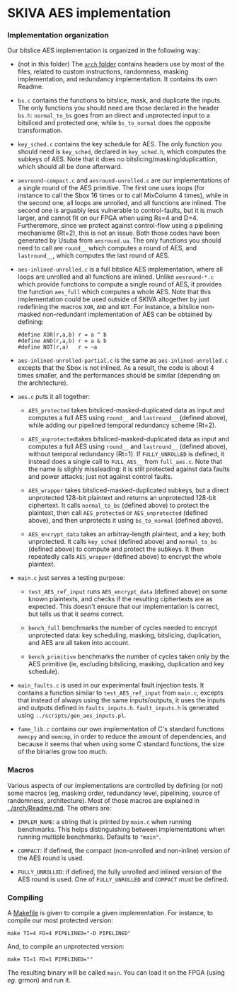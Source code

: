 SKIVA AES implementation 
===
   
   
### Implementation organization
 

Our bitslice AES implementation is organized in the following way:

 - (not in this folder) The [`arch` folder](../arch) contains headers
   use by most of the files, related to custom instructions,
   randomness, masking implementation, and redundancy
   implementation. It contains its own Readme.

 - `bs.c` contains the functions to bitslice, mask, and duplicate the
   inputs. The only functions you should need are those declared in
   the header `bs.h`: `normal_to_bs` goes from an direct and
   unprotected input to a bitsliced and protected one, while
   `bs_to_normal` does the opposite transformation.
   
 - `key_sched.c` contains the key schedule for AES. The only function
   you should need is `key_sched`, declared in `key_sched.h`, which
   computes the subkeys of AES. Note that it does no
   bitslicing/masking/duplicattion, which should all be done afterward.

 - `aesround-compact.c` and `aesround-unrolled.c` are our
   implementations of a single round of the AES primitive. The first
   one uses loops (for instance to call the Sbox 16 times or to call
   MixColumn 4 times), while in the second one, all loops are
   unrolled, and all functions are inlined. The second one is arguably
   less vulnerable to control-faults, but it is much larger, and
   cannot fit on our FPGA when using Rs=4 and D=4. Furtheremore, since
   we protect against control-flow using a pipelining mechanisme
   (Rt=2), this is not an issue. Both those codes have been generated
   by Usuba from `aesround.ua`. The only functions you should need to
   call are `round__` which computes a round of AES, and
   `lastround__`, which computes the last round of AES.
   
 - `aes-inlined-unrolled.c` is a full bitslice AES implementation,
   where all loops are unrolled and all functions are inlined. Unlike
   `aesround-*.c` which provide functions to compute a single round of
   AES, it provides the function `aes_full` which computes a whole
   AES. Note that this implementation could be used outside of SKIVA
   altogether by just redefining the macros `XOR`, `AND` and
   `NOT`. For instance, a bitslice non-masked non-redundant
   implementation of AES can be obtained by defining:
   
   ```
   #define XOR(r,a,b) r = a ^ b
   #define AND(r,a,b) r = a & b
   #define NOT(r,a)   r = ~a
   ```
   
 - `aes-inlined-unrolled-partial.c` is the same as
   `aes-inlined-unrolled.c` excepts that the Sbox is not inlined. As a
   result, the code is about 4 times smaller, and the performances
   should be similar (depending on the architecture).
   
 - `aes.c` puts it all together:
     
     + `AES_protected` takes bitsliced-masked-duplicated data as input
       and computes a full AES using `round__` and `lastround__`
       (defined above), while adding our pipelined temporal redundancy
       scheme (Rt=2).
       
     + `AES_unprotected`takes bitsliced-masked-duplicated data as
       input and computes a full AES using `round__` and `lastround__`
       (defined above), without temporal redundancy (Rt=1). If
       `FULLY_UNROLLED` is defined, it instead does a single call to
       `FULL_AES__` from `full_aes.c`. Note that the name is slighly
       missleading: it is still protected against data faults and
       power attacks; just not against control faults.
       
     + `AES_wrapper` takes bitsliced-masked-duplicated subkeys, but a
       direct unprotected 128-bit plaintext and returns an unprotected
       128-bit ciphertext. It calls `normal_to_bs` (defined above) to
       protect the plaintext, then call `AES_protected` or
       `AES_unprotected` (defined above), and then unprotects it using
       `bs_to_normal` (defined above).
       
     + `AES_encrypt_data` takes an arbitray-length plaintext, and a
       key; both unprotected. It calls `key_sched` (defined above) and
       `normal_to_bs` (defined above) to compute and protect the
       subkeys. It then repeatedly calls `AES_wrapper` (defined above)
       to encrypt the whole plaintext.

 - `main.c` just serves a testing purpose: 
 
     + `test_AES_ref_input` runs `AES_encrypt_data` (defined above) on
       some known plaintexts, and checks if the resulting ciphertexts
       are as expected. This doesn't ensure that our implementation is
       correct, but tells us that it _seems_ correct.
       
     + `bench_full` benchmarks the number of cycles needed to encrypt
       unprotected data: key scheduling, masking, bitslicing,
       duplication, and AES are all taken into account.
       
     + `bench_primitive` benchmarks the number of cycles taken only by
       the AES primitive (ie, excluding bitslicing, masking,
       duplication and key schedule).

 - `main_faults.c` is used in our experimental fault injection
   tests. It contains a function similar to `test_AES_ref_input` from
   `main.c`, excepts that instead of always using the same
   inputs/outputs, it uses the inputs and outputs defined in
   `faults_inputs.h`. `fault_inputs.h` is generated using
   `../scripts/gen_aes_inputs.pl`.

   
 - `fame_lib.c` contains our own implementation of C's standard
   functions `memcpy` and `memcmp`, in order to reduce the amount of
   dependencies, and because it seems that when using some C standard
   functions, the size of the binaries grow too much.

### Macros


Various aspects of our implementations are controlled by defining (or
not) some macros (eg, masking order, redundancy level, pipelining,
source of randomness, architecture). Most of those macros are
explained in [../arch/Readme.md](../arch/Readme.md). The others are:

  - `IMPLEM_NAME`: a string that is printed by `main.c` when running
    benchmarks. This helps distinguishing between implementations when
    running multiple benchmarks. Defaults to `"main"`.
    
  - `COMPACT`: if defined, the compact (non-unrolled and non-inline)
    version of the AES round is used.
    
  - `FULLY_UNROLLED`: if defined, the fully unrolled and inlined
    version of the AES round is used. One of `FULLY_UNROLLED` and
    `COMPACT` _must_ be defined.
    

### Compiling

A [Makefile](Makefile) is given to compile a given implementation. For
instance, to compile our most protected version:

    make TI=4 FD=4 PIPELINED="-D PIPELINED"

And, to compile an unprotected version:

    make TI=1 FD=1 PIPELINED=""

The resulting binary will be called `main`. You can load it on the
FPGA (using _eg._ grmon) and run it.
